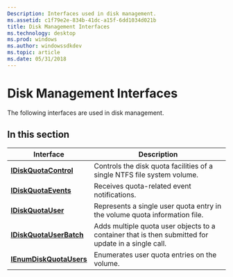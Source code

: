 ```yaml
---
Description: Interfaces used in disk management.
ms.assetid: c1f79e2e-834b-41dc-a15f-6dd1034d021b
title: Disk Management Interfaces
ms.technology: desktop
ms.prod: windows
ms.author: windowssdkdev
ms.topic: article
ms.date: 05/31/2018
---
```


# Disk Management Interfaces

The following interfaces are used in disk management.

## In this section



| Interface                                                     | Description                                                                                                    |
|---------------------------------------------------------------|----------------------------------------------------------------------------------------------------------------|
| [**IDiskQuotaControl**](/windows/desktop/api/Dskquota/)<br/>     | Controls the disk quota facilities of a single NTFS file system volume.<br/>                             |
| [**IDiskQuotaEvents**](/windows/desktop/api/Dskquota/)<br/>       | Receives quota-related event notifications.<br/>                                                         |
| [**IDiskQuotaUser**](/windows/desktop/api/Dskquota/)<br/>           | Represents a single user quota entry in the volume quota information file.<br/>                          |
| [**IDiskQuotaUserBatch**](/windows/desktop/api/Dskquota/)<br/> | Adds multiple quota user objects to a container that is then submitted for update in a single call.<br/> |
| [**IEnumDiskQuotaUsers**](/windows/desktop/api/Dskquota/)<br/> | Enumerates user quota entries on the volume.<br/>                                                        |



 

 

 




